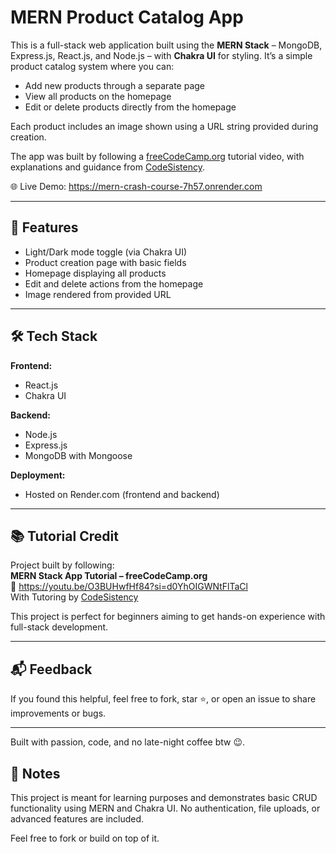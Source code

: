 # MERN Product Catalog App

This is a full-stack web application built using the **MERN Stack** – MongoDB, Express.js, React.js, and Node.js – with **Chakra UI** for styling. It’s a simple product catalog system where you can:

- Add new products through a separate page
- View all products on the homepage
- Edit or delete products directly from the homepage

Each product includes an image shown using a URL string provided during creation.

The app was built by following a [freeCodeCamp.org](https://youtu.be/O3BUHwfHf84?si=d0YhOIGWNtFlTaCl) tutorial video, with explanations and guidance from [CodeSistency](https://www.youtube.com/@codesistency).

🌐 Live Demo: https://mern-crash-course-7h57.onrender.com

---

## 🔧 Features

- Light/Dark mode toggle (via Chakra UI)
- Product creation page with basic fields
- Homepage displaying all products
- Edit and delete actions from the homepage
- Image rendered from provided URL

---

## 🛠 Tech Stack

**Frontend:**

- React.js
- Chakra UI

**Backend:**

- Node.js
- Express.js
- MongoDB with Mongoose

**Deployment:**

- Hosted on Render.com (frontend and backend)

---

## 📚 Tutorial Credit

Project built by following:  
**MERN Stack App Tutorial – freeCodeCamp.org**  
🔗 https://youtu.be/O3BUHwfHf84?si=d0YhOIGWNtFlTaCl  
With Tutoring by [CodeSistency](https://www.youtube.com/@codesistency)

This project is perfect for beginners aiming to get hands-on experience with full-stack development.

---

## 📬 Feedback

If you found this helpful, feel free to fork, star ⭐, or open an issue to share improvements or bugs.

---

Built with passion, code, and no late-night coffee btw 😉.

## 📝 Notes

This project is meant for learning purposes and demonstrates basic CRUD functionality using MERN and Chakra UI. No authentication, file uploads, or advanced features are included.

Feel free to fork or build on top of it.
